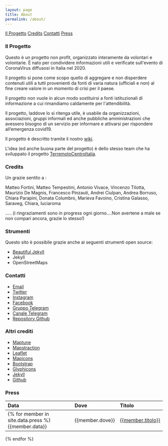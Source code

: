```yaml
---
layout: page
title: About
permalink: /about/
---
```


<div class="text-center">
	<a href="#il-progetto" class="btn btn-primary btn-lg" role="button">Il Progetto</a>
	<a href="#credits" class="btn btn-primary btn-lg" role="button">Credits</a>
	<a href="#contatti" class="btn btn-primary btn-lg" role="button">Contatti</a>
	<a href="#press" class="btn btn-primary btn-lg" role="button">Press</a>
</div>

### Il Progetto


Questo è un progetto non profit, organizzato interamente da volontari e volontarie. È nato per condividere informazioni utili e
verificate sull'evento di CoronaVirus diffusosi in Italia nel 2020.

Il progetto si pone come scopo quello di aggregare e non disperdere contenuti utili a tutti provenienti da fonti di varia natura (ufficiali e non) al fine creare valore in un momento di crisi per il paese.

Il progetto non vuole in alcun modo sostituirsi a fonti istituzionali di informazione a cui rimandiamo caldamente per l'attendibilità.

Il progetto, laddove lo si ritenga utile, è usabile da organizzazioni, associazioni, gruppi informali ed anche pubbliche amministrazioni che avessero bisogno di un servizio per informare e attivarsi per rispondere all’emergenza covid19.

Il progetto è descritto tramite il nostro [wiki](https://github.com/emergenzeHack/covid19italia/wiki).

L'idea (ed anche buona parte del progetto) è dello stesso team che ha sviluppato il progetto [TerremotoCentroItalia](https://www.terremotocentroitalia.info).

### Credits

Un grazie sentito a :

Matteo Fortini, Matteo Tempestini, Antonio Vivace, Vincenzo Tilotta, Maurizio De Magnis, Francesco Pinzauti, Andrei Ciulpan,  Andrea Borruso, Chiara Parapini, Donata Columbro, Marieva Favoino, Cristina Galasso, Saraveg, Chiara, luciaroma


.....
(i ringraziamenti sono in progress ogni giorno....Non avertene a male se non compari ancora, grazie lo stesso!)

### Strumenti

Questo sito è possibile grazie anche ai seguenti strumenti open source:

- [Beautiful Jekyll](https://deanattali.com/beautiful-jekyll/)
- Jekyll
- OpenStreetMaps


### Contatti

- [Email](mailto:covid19ita@gmail.com)
- [Twitter](https://twitter.com/ItaliaCovid19)
- [Instagram](https://www.instagram.com/covid19italia.info/)
- [Facebook](https://www.facebook.com/covid19italia.info)
- [Gruppo Telegram ](http://t.me/covid19italia)
- [Canale Telegram](https://t.me/COVID19I)
- [Repository Github](https://github.com/emergenzeHack/covid19italia)

### Altri crediti

- [Maptune](https://github.com/gjrichter/maptune)
- [Mapstraction](http://mapstraction.com)
- [Leaflet](http://leafletjs.com)
- [Mapicons](http://mapicons.nicolasmollet.com)
- [Bootstrap](http://getbootstrap.com/)
- [Glyphicons](http://glyphicons.com)
- [Jekyll](https://jekyllrb.com/)
- [Github](http://www.github.com)

### Press

|Data         | Dove    | Titolo |
|:------------|:--------|:------|
|{% for member in site.data.press %}{{member.data}} | {{member.dove}} | [{{member.titolo}}]({{member.link}})|
{% endfor %}
